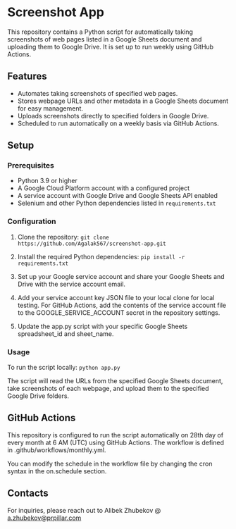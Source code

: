 # Screenshot App

This repository contains a Python script for automatically taking screenshots of web pages listed in a Google Sheets document and uploading them to Google Drive. It is set up to run weekly using GitHub Actions.

## Features

- Automates taking screenshots of specified web pages.
- Stores webpage URLs and other metadata in a Google Sheets document for easy management.
- Uploads screenshots directly to specified folders in Google Drive.
- Scheduled to run automatically on a weekly basis via GitHub Actions.

## Setup

### Prerequisites

- Python 3.9 or higher
- A Google Cloud Platform account with a configured project
- A service account with Google Drive and Google Sheets API enabled
- Selenium and other Python dependencies listed in `requirements.txt`

### Configuration

1. Clone the repository:
   ```git clone https://github.com/Agalak567/screenshot-app.git```

2. Install the required Python dependencies:
    ```pip install -r requirements.txt```

3. Set up your Google service account and share your Google Sheets and Drive with the service account email.

4. Add your service account key JSON file to your local clone for local testing. For GitHub Actions, add the contents of the service account file to the GOOGLE_SERVICE_ACCOUNT secret in the repository settings.

5. Update the app.py script with your specific Google Sheets spreadsheet_id and sheet_name.


### Usage

To run the script locally:
```python app.py```

The script will read the URLs from the specified Google Sheets document, take screenshots of each webpage, and upload them to the specified Google Drive folders.


## GitHub Actions

This repository is configured to run the script automatically on 28th day of every month at 6 AM (UTC) using GitHub Actions. The workflow is defined in .github/workflows/monthly.yml.

You can modify the schedule in the workflow file by changing the cron syntax in the on.schedule section.

## Contacts
For inquiries, please reach out to Alibek Zhubekov @ a.zhubekov@prpillar.com
